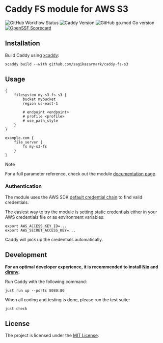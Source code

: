 # Caddy FS module for AWS S3

![GitHub Workflow Status](https://img.shields.io/github/actions/workflow/status/sagikazarmark/caddy-fs-s3/ci.yaml?style=flat-square)
![Caddy Version](https://img.shields.io/badge/caddy%20version-%3E=2.9.x-61CFDD.svg?style=flat-square)
![GitHub go.mod Go version](https://img.shields.io/github/go-mod/go-version/sagikazarmark/caddy-fs-s3?style=flat-square&color=61CFDD)
[![OpenSSF Scorecard](https://api.securityscorecards.dev/projects/github.com/sagikazarmark/caddy-fs-s3/badge?style=flat-square)](https://deps.dev/go/github.com%252Fsagikazarmark%252Fcaddy-fs-s3)

## Installation

Build Caddy using [xcaddy](https://github.com/caddyserver/xcaddy):

```shell
xcaddy build --with github.com/sagikazarmark/caddy-fs-s3
```

## Usage

```caddyfile
{
	filesystem my-s3-fs s3 {
		bucket mybucket
		region us-east-1

		# endpoint <endpoint>
		# profile <profile>
		# use_path_style
	}
}

example.com {
    file_server {
        fs my-s3-fs
    }
}
```

> [!NOTE]
> For a full parameter reference, check out the module [documentation page](https://caddyserver.com/docs/modules/caddy.fs.s3).

### Authentication

The module uses the AWS SDK [default credential chain](https://docs.aws.amazon.com/sdkref/latest/guide/standardized-credentials.html) to find valid credentials.

The easiest way to try the module is setting [static credentials](https://docs.aws.amazon.com/sdkref/latest/guide/feature-static-credentials.html) either in your AWS credentials file or as environment variables:

```shell
export AWS_ACCESS_KEY_ID=...
export AWS_SECRET_ACCESS_KEY=...
```

Caddy will pick up the credentials automatically.

## Development

**For an optimal developer experience, it is recommended to install [Nix](https://nixos.org/download.html) and [direnv](https://direnv.net/docs/installation.html).**

Run Caddy with the following command:

```shell
just run up --ports 8080:80
```

When all coding and testing is done, please run the test suite:

```shell
just check
```

## License

The project is licensed under the [MIT License](LICENSE).
